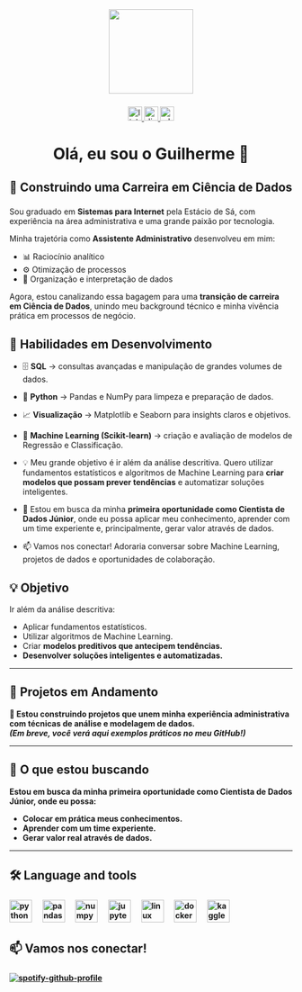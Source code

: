 <div align="center">
  <img height="150" src="https://media3.giphy.com/media/v1.Y2lkPTc5MGI3NjExM2RpNHN4N3MyZnF1cWgxdXNwd3k3Znk4aTduaDh3ODA1MGE2YXh2cSZlcD12MV9pbnRlcm5hbF9naWZfYnlfaWQmY3Q9Zw/usXZmmgP9Z7kf39fnq/giphy.gif"  />
</div>

###

<div align="center">
  <a href="https://www.linkedin.com/in/guilhermedenardi/" target="_blank">
    <img src="https://img.shields.io/static/v1?message=LinkedIn&logo=linkedin&label=&color=0077B5&logoColor=white&labelColor=&style=for-the-badge" height="25" alt="linkedin logo"  />
  </a>
  <a href="1130955639523397734" target="_blank">
    <img src="https://img.shields.io/static/v1?message=Discord&logo=discord&label=&color=7289DA&logoColor=white&labelColor=&style=for-the-badge" height="25" alt="discord logo"  />
  </a>
  <a href="https://wa.me/5519989130081" target="_blank">
    <img src="https://img.shields.io/static/v1?message=Whatsapp&logo=whatsapp&label=&color=25D366&logoColor=white&labelColor=&style=for-the-badge" height="25" alt="whatsapp logo"  />
  </a>
</div>

###
<h1 align="center">Olá, eu sou o Guilherme 👋</h1>

###
<h2 align="left">🤖 Construindo uma Carreira em Ciência de Dados</h2>


###
<p align="left">
  Sou graduado em <strong>Sistemas para Internet</strong> pela Estácio de Sá, com experiência na área administrativa e uma grande paixão por tecnologia. 
</p>

Minha trajetória como <strong>Assistente Administrativo</strong> desenvolveu em mim:  
- 📊 Raciocínio analítico  
- ⚙️ Otimização de processos  
- 📑 Organização e interpretação de dados

Agora, estou canalizando essa bagagem para uma **transição de carreira em Ciência de Dados**, unindo meu background técnico e minha vivência prática em processos de negócio.

## 🚀 Habilidades em Desenvolvimento

- 🗄️ **SQL** → consultas avançadas e manipulação de grandes volumes de dados.  
- 🐍 **Python** → Pandas e NumPy para limpeza e preparação de dados.  
- 📈 **Visualização** → Matplotlib e Seaborn para insights claros e objetivos.  
- 🤖 **Machine Learning (Scikit-learn)** → criação e avaliação de modelos de Regressão e Classificação.

- 💡 Meu grande objetivo é ir além da análise descritiva. Quero utilizar fundamentos estatísticos e algoritmos de Machine Learning para <strong>criar modelos que possam prever tendências</strong> e automatizar soluções inteligentes.

- 🤝 Estou em busca da minha <strong>primeira oportunidade como Cientista de Dados Júnior</strong>, onde eu possa aplicar meu conhecimento, aprender com um time experiente e, principalmente, gerar valor através de dados.

- 📫 Vamos nos conectar! Adoraria conversar sobre Machine Learning, projetos de dados e oportunidades de colaboração.

## 💡 Objetivo

Ir além da análise descritiva:  
- Aplicar fundamentos estatísticos.  
- Utilizar algoritmos de Machine Learning.  
- Criar <strong>modelos preditivos</strng> que antecipem tendências.  
- Desenvolver **soluções inteligentes e automatizadas**.  

---

## 📂 Projetos em Andamento

🔧 Estou construindo projetos que unem minha experiência administrativa com técnicas de análise e modelagem de dados.  
*(Em breve, você verá aqui exemplos práticos no meu GitHub!)*

---

## 🤝 O que estou buscando

Estou em busca da minha **primeira oportunidade como Cientista de Dados Júnior**, onde eu possa:  
- Colocar em prática meus conhecimentos.  
- Aprender com um time experiente.  
- Gerar valor real através de dados.  

---

###
<h2 align="left">🛠 Language and tools</h2>

###
<div align="left">

###

  <img src="https://cdn.jsdelivr.net/gh/devicons/devicon/icons/python/python-original.svg" height="40" alt="python logo"  />
  <img width="12" />
  <img src="https://cdn.jsdelivr.net/gh/devicons/devicon/icons/pandas/pandas-original.svg" height="40" alt="pandas logo"  />
  <img width="12" />
  <img src="https://cdn.jsdelivr.net/gh/devicons/devicon/icons/numpy/numpy-original.svg" height="40" alt="numpy logo"  />
  <img width="12" />
  <img src="https://cdn.jsdelivr.net/gh/devicons/devicon/icons/jupyter/jupyter-original.svg" height="40" alt="jupyter logo"  />
  <img width="12" />
  <img src="https://cdn.jsdelivr.net/gh/devicons/devicon/icons/linux/linux-original.svg" height="40" alt="linux logo"  />
  <img width="12" />
  <img src="https://cdn.jsdelivr.net/gh/devicons/devicon/icons/docker/docker-plain-wordmark.svg" height="40" alt="docker logo"  />
  <img width="12" />
  <img src="https://cdn.jsdelivr.net/gh/devicons/devicon/icons/kaggle/kaggle-original.svg" height="40" alt="kaggle logo"  />
</div>


## 📫 Vamos nos conectar!

###
[![spotify-github-profile](https://spotify-github-profile.kittinanx.com/api/view?uid=12148875926&cover_image=true&theme=novatorem&show_offline=false&background_color=121212&interchange=false&bar_color=53b14f&bar_color_cover=true)](https://spotify-github-profile.kittinanx.com/api/view?uid=12148875926&redirect=true)
